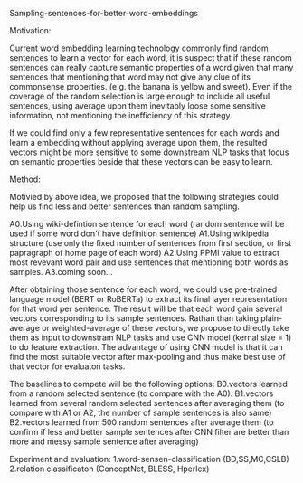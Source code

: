 
Sampling-sentences-for-better-word-embeddings

Motivation:

Current word embedding learning technology commonly find random sentences to learn a vector for each word, it is suspect that if these random sentences can really capture semantic properties of a word given that many sentences that mentioning that word may not give any clue of its commonsense properties. (e.g. the banana is yellow and sweet). Even if the coverage of the random selection is large enough to include all useful sentences, using average upon them inevitably loose some sensitive information, not mentioning the inefficiency of this strategy.

If we could find only a few representative sentences for each words and learn a embedding without applying average upon them, the resulted vectors might be more sensitive to some downstream NLP tasks that focus on semantic properties beside that these vectors can be easy to learn.

Method:

Motivied by above idea, we proposed that the following strategies could help us find less and better sentences than random sampling.

  A0.Using wiki-defintion sentence for each word (random sentence will be used if some word don't have definition sentence)
  A1.Using wikipedia structure (use only the fixed number of sentences from first section, or first papragraph of home page of each word)
  A2.Using PPMI value to extract most revevant word pair and use sentences that mentioning both words as samples.
  A3.coming soon...
  
After obtaining those sentence for each word, we could use pre-trained language model (BERT or RoBERTa) to extract its final layer representation for that word per sentence. The result will be that each word gain several vectors corresponding to its sample sentences. Rathan than taking plain-average or weighted-average of these vectors, we propose to directly take them as input to downstram NLP tasks and use CNN model (kernal size = 1) to do feature extraction. The advantage of using CNN model is that it can find the most suitable vector after max-pooling and thus make best use of that vector for evaluaton tasks.  

The baselines to compete will be the following options:
  B0.vectors learned from a random selected sentence (to compare with the A0).
  B1.vectors learned from several random selected sentences after averaging them (to compare with A1 or A2, the number of sample sentences is also same)
  B2.vectors learned from 500 random sentences after average them (to confirm if less and better sample sentences after CNN filter are better than more and messy sample sentence after averaging)
  
Experiment and evaluation:
  1.word-sensen-classification (BD,SS,MC,CSLB)
  2.relation classificaton (ConceptNet, BLESS, Hperlex)

